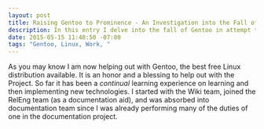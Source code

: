 ```yaml
---
layout: post
title: Raising Gentoo to Prominence - An Investigation into the Fall of Gentoo
description: In this entry I delve into the fall of Gentoo in attempt to answer find anwer
date: 2015-05-15 11:40:50 -07:00
tags: "Gentoo, Linux, Work, "
---
```


As you may know I am now helping out with Gentoo, the best free Linux distribution available. It is an honor and a blessing to help out with the Project. So far it has been a *continual* learning experience on learning and then implementing new technologies. I started with the Wiki team, joined the RelEng team (as a documentation aid), and was absorbed into documentation team since I was already performing many of the duties of one in the documentation project.